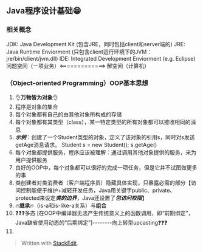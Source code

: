 ## Java程序设计基础😁

### 相关概念
JDK: Java Development Kit (包含JRE，同时包括client和server端的)
JRE: Java Runtime Enviorment (只包含client运行环境下的JVM：jre/bin/client/jvm.dll)
IDE: Integrated Development Enviorment (e.g. Eclipse)
问题空间（一项业务）<=============>   解空间（计算机）

### （Object-oriented Programming）OOP基本思想
1. 👌**万物皆为对象**👌
2. 程序是对象的集合
3. 每个对象都有自己的由其他对象所构成的存储
4. 每个对象都有其类型（class），某一特定类型的所有对象都可以接收相同的消息
5. ***示例***：创建了一个Student类型的对象，定义了该对象的引用s，同时对s发送getAge消息请求。 
    Student s = new Student();
    s.getAge()   
6. 每个对象都提供服务，程序应该被理解：通过调用其他对象提供的服务，来为用户提供服务
7. 良好的OOP中，每个对象都可以很好的完成一项任务，但是它并不试图做更多的事
8. 类创建者对类消费者（客户端程序员）隐藏具体实现，只暴露必需的部分【访问控制能便于维护+减轻开发任务，Java用关键字public、private、protected来设定*****类的边界*****，Java还设置了*****包访问权限*****】
9. 🔥**继承**🔥（is-a和is-like-a关系）与**组合**
10. ❓❓❓多态 [在OOP中编译器无法产生传统意义上的函数调用，即“前期绑定”，Java缺省使用动态的“后期绑定”]--------向上转型upcasting❓❓❓
11. 




> Written with [StackEdit](https://stackedit.io/).
<!--stackedit_data:
eyJoaXN0b3J5IjpbMTE2MTE4MTUxLC04Nzc3MDUxMjksNTAwMj
cyODY3LC05NzQzOTgyNDgsLTQ0NDAzMDc4OCw4MjU4MTIzNDMs
MTAxNjkwMzMzNSwtODMwNTQxMzU1LDQxODg0NjgzNSwxNzE1OD
I0NDkxLC0xNjEyNDg1MTkwLDE1NzcwNzg1NDEsLTE3OTgyNTk4
NzQsNzMzMTk3Mzk1LC04MjExOTc5ODAsLTEyMjY1Mjk5ODNdfQ
==
-->